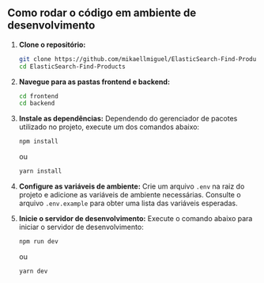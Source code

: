 ## Como rodar o código em ambiente de desenvolvimento

1. **Clone o repositório:**
    ```sh
    git clone https://github.com/mikaellmiguel/ElasticSearch-Find-Products
    cd ElasticSearch-Find-Products
    ```

2. **Navegue para as pastas frontend e backend:**
    ```sh
    cd frontend
    cd backend
    ```

3. **Instale as dependências:**
    Dependendo do gerenciador de pacotes utilizado no projeto, execute um dos comandos abaixo:
    ```sh
    npm install
    ```
    ou
    ```sh
    yarn install
    ```

4. **Configure as variáveis de ambiente:**
    Crie um arquivo `.env` na raiz do projeto e adicione as variáveis de ambiente necessárias. Consulte o arquivo `.env.example` para obter uma lista das variáveis esperadas.

5. **Inicie o servidor de desenvolvimento:**
    Execute o comando abaixo para iniciar o servidor de desenvolvimento:
    ```sh
    npm run dev
    ```
    ou
    ```sh
    yarn dev
    ```